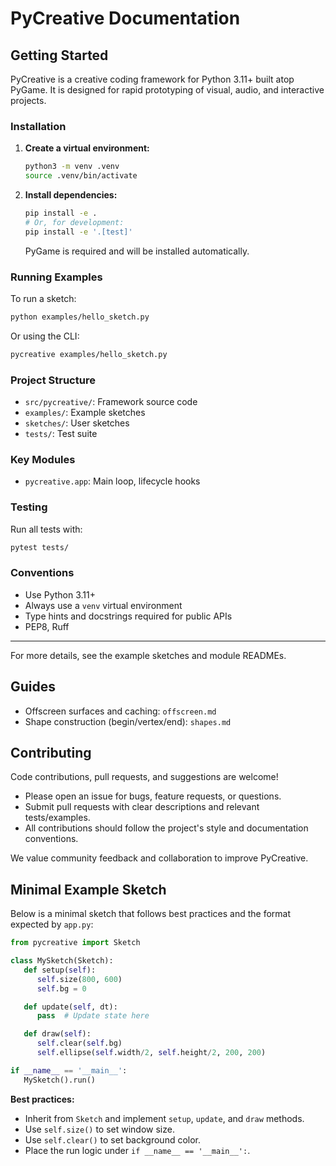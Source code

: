 # PyCreative Documentation

## Getting Started

PyCreative is a creative coding framework for Python 3.11+ built atop PyGame. It is designed for rapid prototyping of visual, audio, and interactive projects.

### Installation

1. **Create a virtual environment:**
   ```sh
   python3 -m venv .venv
   source .venv/bin/activate
   ```
2. **Install dependencies:**
   ```sh
   pip install -e .
   # Or, for development:
   pip install -e '.[test]'
   ```
   PyGame is required and will be installed automatically.

### Running Examples

To run a sketch:
```sh
python examples/hello_sketch.py
```
Or using the CLI:
```sh
pycreative examples/hello_sketch.py
```

### Project Structure
- `src/pycreative/`: Framework source code
- `examples/`: Example sketches
- `sketches/`: User sketches
- `tests/`: Test suite

### Key Modules
- `pycreative.app`: Main loop, lifecycle hooks

### Testing
Run all tests with:
```sh
pytest tests/
```

### Conventions
- Use Python 3.11+
- Always use a `venv` virtual environment
- Type hints and docstrings required for public APIs
- PEP8, Ruff

---
For more details, see the example sketches and module READMEs.

## Guides

- Offscreen surfaces and caching: `offscreen.md`
- Shape construction (begin/vertex/end): `shapes.md`

## Contributing

Code contributions, pull requests, and suggestions are welcome!

- Please open an issue for bugs, feature requests, or questions.
- Submit pull requests with clear descriptions and relevant tests/examples.
- All contributions should follow the project's style and documentation conventions.

We value community feedback and collaboration to improve PyCreative.

## Minimal Example Sketch

Below is a minimal sketch that follows best practices and the format expected by `app.py`:

```python
from pycreative import Sketch

class MySketch(Sketch):
   def setup(self):
      self.size(800, 600)
      self.bg = 0

   def update(self, dt):
      pass  # Update state here

   def draw(self):
      self.clear(self.bg)
      self.ellipse(self.width/2, self.height/2, 200, 200)

if __name__ == '__main__':
   MySketch().run()
```

**Best practices:**
- Inherit from `Sketch` and implement `setup`, `update`, and `draw` methods.
- Use `self.size()` to set window size.
- Use `self.clear()` to set background color.
- Place the run logic under `if __name__ == '__main__':`.
